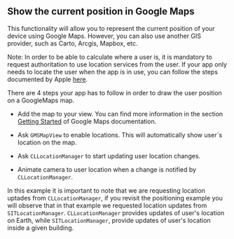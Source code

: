 ## <a name="drawposition"><a/> Show the current position in Google Maps

This functionality will allow you to represent the current position of your device using Google Maps. However, you can also use another GIS provider, such as Carto, Arcgis, Mapbox, etc.

Note: In order to be able to calculate where a user is, it is mandatory to request authoritation to use location services from the user. If your app only needs to locate the user when the app is in use, you can follow the steps documented by Apple [here](https://developer.apple.com/documentation/corelocation/requesting_authorization_for_location_services?language=objc).

There are 4 steps your app has to follow in order to draw the user position on a GoogleMaps map.

- Add the map to your view. You can find more information in the section [Getting Started](https://developers.google.com/maps/documentation/ios-sdk/start) of Google Maps documentation.

- Ask `GMSMapView` to enable locations. This will automatically show user´s location on the map.

- Ask `CLLocationManager` to start updating user location changes.

- Animate camera to user location when a change is notified by `CLLocationManager`.


In this example it is important to note that we are requesting location uptades from `CLLocationManager`, if you revisit the positioning example you will observe that in that example we requested location updates from `SITLocationManager`. `CLLocationManager` provides updates of user's location on Earth, while `SITLocationManager`, provide updates of user's location inside a given building.